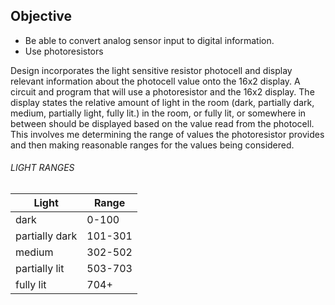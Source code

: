 ## Objective

* Be able to convert analog sensor input to digital information.
* Use photoresistors

Design incorporates the light sensitive resistor photocell and display relevant information about the photocell value onto the 16x2 display.
A circuit and program that will use a photoresistor and the 16x2 display. The display states the relative amount of light in the room (dark, partially dark, medium, partially light, fully lit.) in the room, or fully lit, or somewhere in between should be displayed based on the value read from the photocell. This involves me determining the range of values the photoresistor provides and then making reasonable ranges for the values being considered.

###### LIGHT RANGES


| Light           | Range    |
| -------------   | -------- |
| dark            | 0-100    |
| partially dark  | 101-301  |
| medium          | 302-502  |
| partially lit   | 503-703  |
| fully lit       | 704+     |